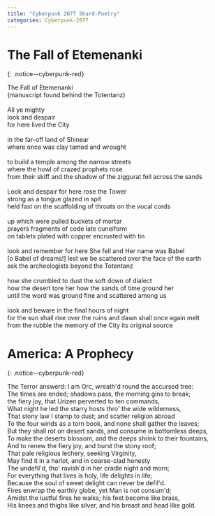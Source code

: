 ```yaml
---
title: "Cyberpunk 2077 Shard-Poetry"
categories: Cyberpunk-2077
---
```

  
# The Fall of Etemenanki
{: .notice--cyberpunk-red}

<div class="cyberpunk-bg cyberpunk-cyan">
The Fall of Etemenanki<br> 
(manuscript found behind the Totentanz)
<br><br>
All ye mighty<br> 
look and despair<br> 
for here lived the City
<br><br>
in the far-off land of Shinear<br> 
where once was clay tamed and wrought
<br><br>
to build a temple among the narrow streets<br> 
where the howl of crazed prophets rose<br> 
from their skiff and the shadow of the ziggurat fell across the sands
<br><br>
Look and despair for here rose the Tower<br> 
strong as a tongue glazed in spit<br> 
held fast on the scaffolding of throats on the vocal cords
<br><br>
up which were pulled buckets of mortar<br> 
prayers fragments of code late cuneiform<br> 
on tablets plated with copper encrusted with tin
<br><br>
look and remember for here She fell and Her name was Babel<br>
[o Babel of dreams!] lest we be scattered over the face of the earth<br> 
ask the archeologists beyond the Totentanz
<br><br>
how she crumbled to dust the soft down of dialect<br> 
how the desert tore her how the sands of time ground her<br> 
until the word was ground fine and scattered among us
<br><br>
look and beware in the final hours of night<br> 
for the sun shall rise over the ruins and dawn shall once again melt<br> 
from the rubble the memory of the City its original source
</div>

# America: A Prophecy
{: .notice--cyberpunk-red}

<div class="cyberpunk-bg cyberpunk-cyan">
The Terror answerd: I am Orc, wreath'd round the accursed tree: <br>
The times are ended; shadows pass, the morning gins to break; <br>
the fiery joy, that Urizen perverted to ten commands, <br>
What night he led the starry hosts thro' the wide wilderness, <br>
That stony law I stamp to dust; and scatter religion abroad <br>
To the four winds as a torn book, and none shall gather the leaves; <br>
But they shall rot on desert sands, and consume in bottomless deeps, <br>
To make the deserts blossom, and the deeps shrink to their fountains, <br>
And to renew the fiery joy, and burst the stony roof; <br>
That pale religious lechery, seeking Virginity, <br>
May find it in a harlot, and in coarse-clad honesty <br>
The undefil'd, tho' ravish'd in her cradle night and morn; <br>
For everything that lives is holy, life delights in life; <br>
Because the soul of sweet delight can never be defil'd. <br>
Fires enwrap the earthly globe, yet Man is not consum'd; <br>
Amidst the lustful fires he walks; his feet become like brass, <br>
His knees and thighs like silver, and his breast and head like gold.
</div>